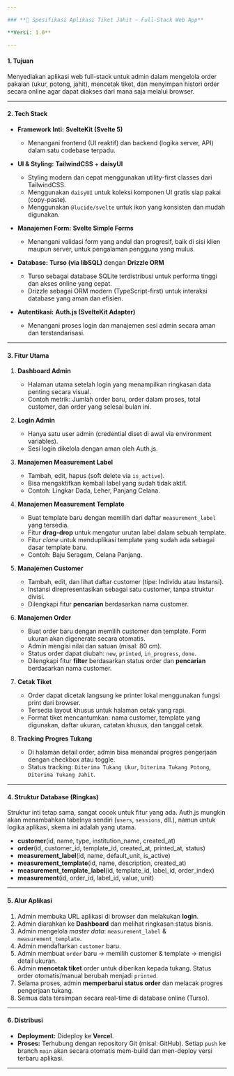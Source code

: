 ```yaml
---

### **📑 Spesifikasi Aplikasi Tiket Jahit – Full-Stack Web App**

**Versi: 1.0**

---
```


#### **1. Tujuan**

Menyediakan aplikasi web full-stack untuk admin dalam mengelola order pakaian (ukur, potong, jahit), mencetak tiket, dan menyimpan histori order secara online agar dapat diakses dari mana saja melalui browser.

---

#### **2. Tech Stack**

*   **Framework Inti:** **SvelteKit (Svelte 5)**
    *   Menangani frontend (UI reaktif) dan backend (logika server, API) dalam satu codebase terpadu.

*   **UI & Styling:** **TailwindCSS** + **daisyUI**
    *   Styling modern dan cepat menggunakan utility-first classes dari TailwindCSS.
    *   Menggunakan `daisyUI` untuk koleksi komponen UI gratis siap pakai (copy-paste).
    *   Menggunakan `@lucide/svelte` untuk ikon yang konsisten dan mudah digunakan.
*   **Manajemen Form:** **Svelte Simple Forms**
    *   Menangani validasi form yang andal dan progresif, baik di sisi klien maupun server, untuk pengalaman pengguna yang mulus.

*   **Database:** **Turso (via libSQL)** dengan **Drizzle ORM**
    *   Turso sebagai database SQLite terdistribusi untuk performa tinggi dan akses online yang cepat.
    *   Drizzle sebagai ORM modern (TypeScript-first) untuk interaksi database yang aman dan efisien.

*   **Autentikasi:** **Auth.js (SvelteKit Adapter)**
    *   Menangani proses login dan manajemen sesi admin secara aman dan terstandarisasi.

---

#### **3. Fitur Utama**

1.  **Dashboard Admin**
    *   Halaman utama setelah login yang menampilkan ringkasan data penting secara visual.
    *   Contoh metrik: Jumlah order baru, order dalam proses, total customer, dan order yang selesai bulan ini.

2.  **Login Admin**
    *   Hanya satu user admin (credential diset di awal via environment variables).
    *   Sesi login dikelola dengan aman oleh Auth.js.

3.  **Manajemen Measurement Label**
    *   Tambah, edit, hapus (soft delete via `is_active`).
    *   Bisa mengaktifkan kembali label yang sudah tidak aktif.
    *   Contoh: Lingkar Dada, Leher, Panjang Celana.

4.  **Manajemen Measurement Template**
    *   Buat template baru dengan memilih dari daftar `measurement_label` yang tersedia.
    *   Fitur **drag-drop** untuk mengatur urutan label dalam sebuah template.
    *   Fitur *clone* untuk menduplikasi template yang sudah ada sebagai dasar template baru.
    *   Contoh: Baju Seragam, Celana Panjang.

5.  **Manajemen Customer**
    *   Tambah, edit, dan lihat daftar customer (tipe: Individu atau Instansi).
    *   Instansi direpresentasikan sebagai satu customer, tanpa struktur divisi.
    *   Dilengkapi fitur **pencarian** berdasarkan nama customer.

6.  **Manajemen Order**
    *   Buat order baru dengan memilih customer dan template. Form ukuran akan digenerate secara otomatis.
    *   Admin mengisi nilai dan satuan (misal: 80 cm).
    *   Status order dapat diubah: `new`, `printed`, `in_progress`, `done`.
    *   Dilengkapi fitur **filter** berdasarkan status order dan **pencarian** berdasarkan nama customer.

7.  **Cetak Tiket**
    *   Order dapat dicetak langsung ke printer lokal menggunakan fungsi print dari browser.
    *   Tersedia layout khusus untuk halaman cetak yang rapi.
    *   Format tiket mencantumkan: nama customer, template yang digunakan, daftar ukuran, catatan khusus, dan tanggal cetak.

8.  **Tracking Progres Tukang**
    *   Di halaman detail order, admin bisa menandai progres pengerjaan dengan checkbox atau toggle.
    *   Status tracking: `Diterima Tukang Ukur`, `Diterima Tukang Potong`, `Diterima Tukang Jahit`.

---

#### **4. Struktur Database (Ringkas)**

Struktur inti tetap sama, sangat cocok untuk fitur yang ada. Auth.js mungkin akan menambahkan tabelnya sendiri (`users`, `sessions`, dll.), namun untuk logika aplikasi, skema ini adalah yang utama.

*   **customer**(id, name, type, institution_name, created_at)
*   **order**(id, customer_id, template_id, created_at, printed_at, status)
*   **measurement_label**(id, name, default_unit, is_active)
*   **measurement_template**(id, name, description, created_at)
*   **measurement_template_label**(id, template_id, label_id, order_index)
*   **measurement**(id, order_id, label_id, value, unit)

---

#### **5. Alur Aplikasi**

1.  Admin membuka URL aplikasi di browser dan melakukan **login**.
2.  Admin diarahkan ke **Dashboard** dan melihat ringkasan status bisnis.
3.  Admin mengelola *master data*: `measurement_label` & `measurement_template`.
4.  Admin mendaftarkan `customer` baru.
5.  Admin membuat `order` baru → memilih customer & template → mengisi detail ukuran.
6.  Admin **mencetak tiket** order untuk diberikan kepada tukang. Status order otomatis/manual berubah menjadi `printed`.
7.  Selama proses, admin **memperbarui status order** dan melacak progres pengerjaan tukang.
8.  Semua data tersimpan secara real-time di database online (Turso).

---

#### **6. Distribusi**

*   **Deployment:** Dideploy ke **Vercel**.
*   **Proses:** Terhubung dengan repository Git (misal: GitHub). Setiap `push` ke branch `main` akan secara otomatis mem-build dan men-deploy versi terbaru aplikasi.

---
